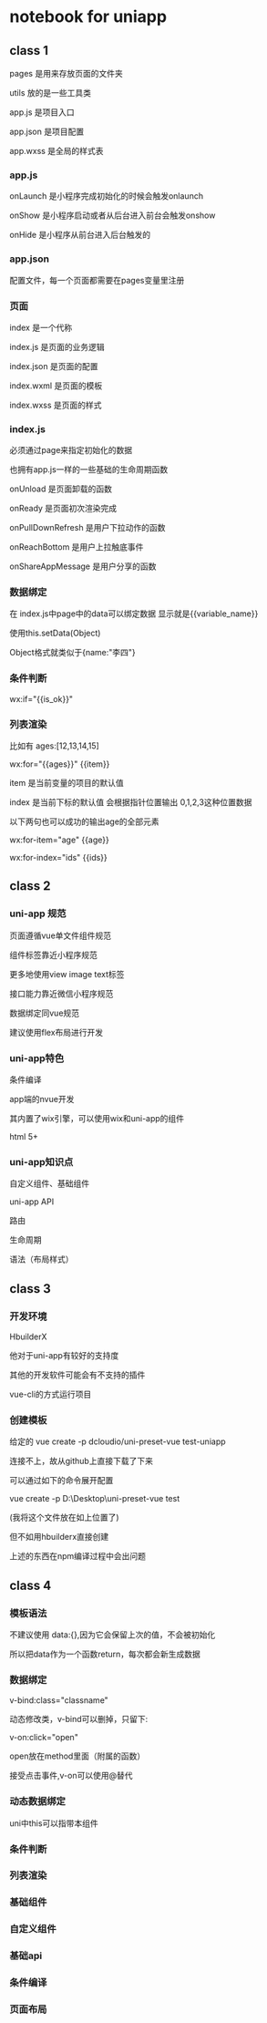 # notebook for uniapp

## class 1

pages 是用来存放页面的文件夹

utils 放的是一些工具类

app.js 是项目入口

app.json 是项目配置

app.wxss 是全局的样式表



### app.js

onLaunch 是小程序完成初始化的时候会触发onlaunch

onShow 是小程序启动或者从后台进入前台会触发onshow

onHide 是小程序从前台进入后台触发的


### app.json

配置文件，每一个页面都需要在pages变量里注册

### 页面

index 是一个代称

index.js 是页面的业务逻辑

index.json 是页面的配置

index.wxml 是页面的模板

index.wxss 是页面的样式


### index.js

必须通过page来指定初始化的数据

也拥有app.js一样的一些基础的生命周期函数

onUnload 是页面卸载的函数

onReady 是页面初次渲染完成

onPullDownRefresh 是用户下拉动作的函数

onReachBottom 是用户上拉触底事件

onShareAppMessage 是用户分享的函数

### 数据绑定

在 index.js中page中的data可以绑定数据
显示就是{{variable_name}}

使用this.setData(Object)

Object格式就类似于{name:"李四"}

### 条件判断

wx:if="{{is_ok}}"

### 列表渲染

比如有 ages:[12,13,14,15]

wx:for="{{ages}}" {{item}}

item 是当前变量的项目的默认值

index 是当前下标的默认值 会根据指针位置输出 0,1,2,3这种位置数据

以下两句也可以成功的输出age的全部元素

wx:for-item="age" {{age}}

wx:for-index="ids" {{ids}}

## class 2

### uni-app 规范

页面遵循vue单文件组件规范

<template>
  <view>
    ....
  </view>
</template>

<script>
  ....
</script>

<style>
  ....
</style>

组件标签靠近小程序规范

更多地使用view image text标签

接口能力靠近微信小程序规范

数据绑定同vue规范

建议使用flex布局进行开发

### uni-app特色

条件编译

app端的nvue开发

其内置了wix引擎，可以使用wix和uni-app的组件

html 5+

### uni-app知识点

自定义组件、基础组件

uni-app API

路由

生命周期

语法（布局样式）

## class 3

### 开发环境

HbuilderX

他对于uni-app有较好的支持度

其他的开发软件可能会有不支持的插件

vue-cli的方式运行项目

### 创建模板

给定的 vue create -p dcloudio/uni-preset-vue test-uniapp

连接不上，故从github上直接下载了下来

可以通过如下的命令展开配置

vue create -p D:\Desktop\uni-preset-vue test

(我将这个文件放在如上位置了)

但不如用hbuilderx直接创建

上述的东西在npm编译过程中会出问题

## class 4

### 模板语法

不建议使用 data:{},因为它会保留上次的值，不会被初始化

所以把data作为一个函数return，每次都会新生成数据

### 数据绑定

v-bind:class="classname"

动态修改类，v-bind可以删掉，只留下:

v-on:click="open"

open放在method里面（附属的函数）

接受点击事件,v-on可以使用@替代

### 动态数据绑定

uni中this可以指带本组件

### 条件判断

### 列表渲染

### 基础组件

### 自定义组件

### 基础api

### 条件编译

### 页面布局

